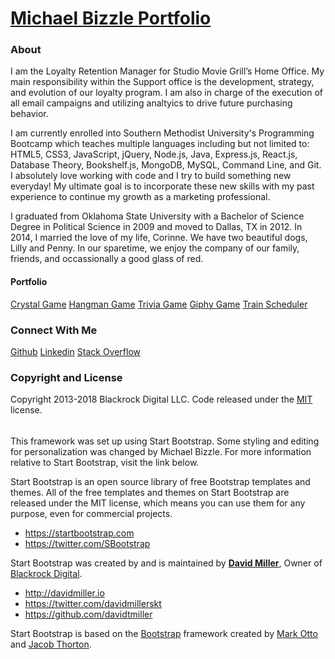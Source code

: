 # [Michael Bizzle Portfolio](https://mbizzle1464.github.io/portfolio/)


### About

I am the Loyalty Retention Manager for Studio Movie Grill’s Home Office. My main responsibility within the Support office is the development, strategy, and evolution of our loyalty program. I am also in charge of the execution of all email campaigns and utilizing analtyics to drive future purchasing behavior.

I am currently enrolled into Southern Methodist University's Programming Bootcamp which teaches multiple languages including but not limited to: HTML5, CSS3, JavaScript, jQuery, Node.js, Java, Express.js, React.js, Database Theory, Bookshelf.js, MongoDB, MySQL, Command Line, and Git. I absolutely love working with code and I try to build something new everyday! My ultimate goal is to incorporate these new skills with my past experience to continue my growth as a marketing professional.

I graduated from Oklahoma State University with a Bachelor of Science Degree in Political Science in 2009 and moved to Dallas, TX in 2012. In 2014, I married the love of my life, Corinne. We have two beautiful dogs, Lilly and Penny. In our sparetime, we enjoy the company of our family, friends, and occassionally a good glass of red.

#### Portfolio

[Crystal Game](https://mbizzle1464.github.io/week-4-game/)
[Hangman Game](https://mbizzle1464.github.io/hangman-game/)
[Trivia Game](https://mbizzle1464.github.io/TriviaGame/)
[Giphy Game](https://mbizzle1464.github.io/giphy/)
[Train Scheduler](https://mbizzle1464.github.io/train-scheduler/)

### Connect With Me

[Github](https://github.com/mbizzle1464)
[Linkedin](https://www.linkedin.com/in/michael-bizzle-3107b73b/)
[Stack Overflow](https://stackoverflow.com/users/8959778/michael-bizzle)

### Copyright and License

Copyright 2013-2018 Blackrock Digital LLC. Code released under the [MIT](https://github.com/BlackrockDigital/startbootstrap-creative/blob/gh-pages/LICENSE) license.

###### 

This framework was set up using Start Bootstrap. Some styling and editing for personalization was changed by Michael Bizzle. For more information relative to Start Bootstrap, visit the link below. 

Start Bootstrap is an open source library of free Bootstrap templates and themes. All of the free templates and themes on Start Bootstrap are released under the MIT license, which means you can use them for any purpose, even for commercial projects.

* https://startbootstrap.com
* https://twitter.com/SBootstrap

Start Bootstrap was created by and is maintained by **[David Miller](http://davidmiller.io/)**, Owner of [Blackrock Digital](http://blackrockdigital.io/).

* http://davidmiller.io
* https://twitter.com/davidmillerskt
* https://github.com/davidtmiller

Start Bootstrap is based on the [Bootstrap](http://getbootstrap.com/) framework created by [Mark Otto](https://twitter.com/mdo) and [Jacob Thorton](https://twitter.com/fat).
